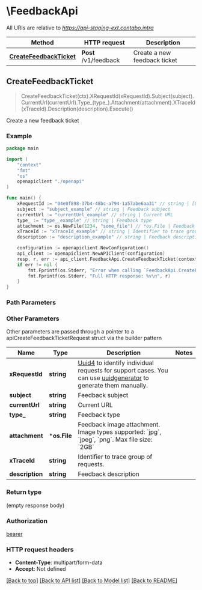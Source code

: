 # \FeedbackApi

All URIs are relative to *https://api-staging-ext.contabo.intra*

Method | HTTP request | Description
------------- | ------------- | -------------
[**CreateFeedbackTicket**](FeedbackApi.md#CreateFeedbackTicket) | **Post** /v1/feedback | Create a new feedback ticket



## CreateFeedbackTicket

> CreateFeedbackTicket(ctx).XRequestId(xRequestId).Subject(subject).CurrentUrl(currentUrl).Type_(type_).Attachment(attachment).XTraceId(xTraceId).Description(description).Execute()

Create a new feedback ticket



### Example

```go
package main

import (
    "context"
    "fmt"
    "os"
    openapiclient "./openapi"
)

func main() {
    xRequestId := "04e0f898-37b4-48bc-a794-1a57abe6aa31" // string | [Uuid4](https://en.wikipedia.org/wiki/Universally_unique_identifier#Version_4_(random)) to identify individual requests for support cases. You can use [uuidgenerator](https://www.uuidgenerator.net/version4) to generate them manually.
    subject := "subject_example" // string | Feedback subject
    currentUrl := "currentUrl_example" // string | Current URL
    type_ := "type__example" // string | Feedback type
    attachment := os.NewFile(1234, "some_file") // *os.File | Feedback image attachment. Image types supported: `jpg`, `jpeg`, `png`. Max file size: `2GB`
    xTraceId := "xTraceId_example" // string | Identifier to trace group of requests. (optional)
    description := "description_example" // string | Feedback description (optional)

    configuration := openapiclient.NewConfiguration()
    api_client := openapiclient.NewAPIClient(configuration)
    resp, r, err := api_client.FeedbackApi.CreateFeedbackTicket(context.Background()).XRequestId(xRequestId).Subject(subject).CurrentUrl(currentUrl).Type_(type_).Attachment(attachment).XTraceId(xTraceId).Description(description).Execute()
    if err != nil {
        fmt.Fprintf(os.Stderr, "Error when calling `FeedbackApi.CreateFeedbackTicket``: %v\n", err)
        fmt.Fprintf(os.Stderr, "Full HTTP response: %v\n", r)
    }
}
```

### Path Parameters



### Other Parameters

Other parameters are passed through a pointer to a apiCreateFeedbackTicketRequest struct via the builder pattern


Name | Type | Description  | Notes
------------- | ------------- | ------------- | -------------
 **xRequestId** | **string** | [Uuid4](https://en.wikipedia.org/wiki/Universally_unique_identifier#Version_4_(random)) to identify individual requests for support cases. You can use [uuidgenerator](https://www.uuidgenerator.net/version4) to generate them manually. | 
 **subject** | **string** | Feedback subject | 
 **currentUrl** | **string** | Current URL | 
 **type_** | **string** | Feedback type | 
 **attachment** | ***os.File** | Feedback image attachment. Image types supported: &#x60;jpg&#x60;, &#x60;jpeg&#x60;, &#x60;png&#x60;. Max file size: &#x60;2GB&#x60; | 
 **xTraceId** | **string** | Identifier to trace group of requests. | 
 **description** | **string** | Feedback description | 

### Return type

 (empty response body)

### Authorization

[bearer](../README.md#bearer)

### HTTP request headers

- **Content-Type**: multipart/form-data
- **Accept**: Not defined

[[Back to top]](#) [[Back to API list]](../README.md#documentation-for-api-endpoints)
[[Back to Model list]](../README.md#documentation-for-models)
[[Back to README]](../README.md)

